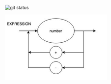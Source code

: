 ![git status](http://3.129.230.99/svg/JorasOliveira/compilador_LogiComp/)

![alt text](diagrama.png)